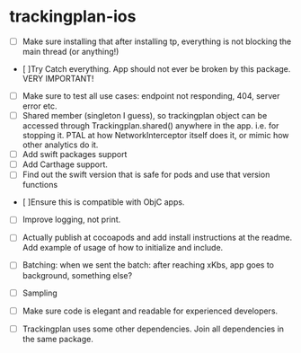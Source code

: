 # trackingplan-ios

- [ ] Make sure installing that after installing tp, everything is not blocking the main thread (or anything!)
- [ ]Try Catch everything. App should not ever be broken by this package. VERY IMPORTANT!
- [ ] Make sure to test all use cases: endpoint not responding, 404, server error etc.
- [ ] Shared member (singleton I guess), so trackingplan object can be accessed through Trackingplan.shared() anywhere in the app. i.e. for stopping it. PTAL at how NetworkInterceptor itself does it, or mimic how other analytics do it.
- [ ] Add swift packages support
- [ ] Add Carthage support.
- [ ] Find out the swift version that is safe for pods and use that version functions
- [ ]Ensure this is compatible with ObjC apps.
- [ ] Improve logging, not print.
- [ ] Actually publish at cocoapods and add install instructions at the readme. Add example of usage of how to initialize and include.
- [ ] Batching: when we sent the batch: after reaching xKbs, app goes to background, something else?
- [ ] Sampling
- [ ] Make sure code is elegant and readable for experienced developers.
- [ ] Trackingplan uses some other dependencies. Join all dependencies in the same package.

